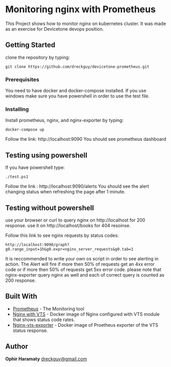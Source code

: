 # Monitoring nginx with Prometheus
This Project shows how to monitor nginx on kubernetes cluster.
It was made as an exercise for Devicetone devops position.

## Getting Started
clone the repository by typing:
```
git clone https://github.com/dreckguy/devicetone-prometheus.git
```

### Prerequisites
You need to have docker and docker-compose installed.
If you use windows make sure you have powershell in order to use the test file.

### Installing
Install prometheus, nginx, and nginx-exporter by typing:
```
docker-compose up
```
Follow the link: http://localhost:9090
You should see prometheus dashboard

## Testing using powershell

If you have powershell type:
```
./test.ps1
```
Follow the link : http://localhost:9090/alerts
You should see the alert changing status when refreshing the page after 1 minute.

## Testing without powershell
use your browser or curl to query nginx on http://localhost for 200 response.
use it on http://localhost/books for 404 resoinse.

Follow this link to see nginx requests by status codes:
```
http://localhost:9090/graph?g0.range_input=1h&g0.expr=nginx_server_requests&g0.tab=1
```

It is reccommended to write your own os script in order to see alerting in action.
The Alert will fire if more then 50% of requests get an 4xx error code or if more then 50% of requests get 5xx error code.
please note that nginx-exporter query nginx as well and each of correct query is counted as 200 response.

## Built With
* [Prometheus](https://prometheus.io/) - The Monitoring tool
* [Nginx with VTS](https://hub.docker.com/r/gaciaga/nginx-vts/) - Docker image of Nginx configured with VTS module that shows status code rates.
* [Nginx-vts-exporter](https://hub.docker.com/r/sophos/nginx-vts-exporter/) - Docker image of Proetheus exporter of the VTS status response.

## Author
**Ophir Haramaty** dreckguy@gmail.com

